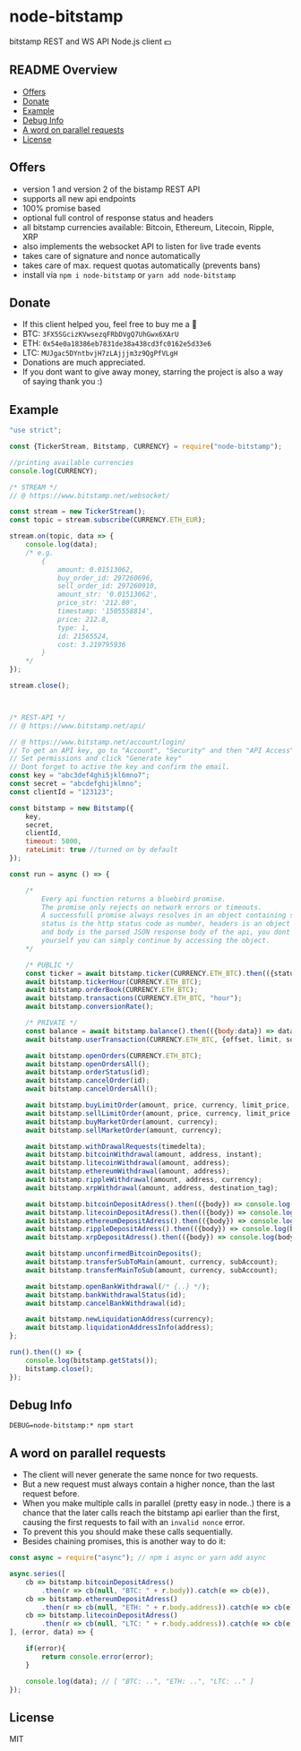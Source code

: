 # node-bitstamp

bitstamp REST and WS API Node.js client :dollar:

## README Overview

* [Offers](#offers)
* [Donate](#donate)
* [Example](#example)
* [Debug Info](#debug-info)
* [A word on parallel requests](#a-word-on-parallel-requests)
* [License](#license)

## Offers

* version 1 and version 2 of the bistamp REST API
* supports all new api endpoints
* 100% promise based
* optional full control of response status and headers
* all bitstamp currencies available: Bitcoin, Ethereum, Litecoin, Ripple, XRP
* also implements the websocket API to listen for live trade events
* takes care of signature and nonce automatically
* takes care of max. request quotas automatically (prevents bans)
* install via `npm i node-bitstamp` or `yarn add node-bitstamp`

## Donate

* If this client helped you, feel free to buy me a :beer:
* BTC: `3FX5SGcizKVwsezqFRbDVgQ7UhGwx6XArU`
* ETH: `0x54e0a18386eb7831de38a438cd3fc0162e5d33e6`
* LTC: `MUJgac5DYntbvjH7zLAjjjm3z9QgPfVLgH`
* Donations are much appreciated.
* If you dont want to give away money, starring the project is also a way of saying
    thank you :)

## Example

```javascript
"use strict";

const {TickerStream, Bitstamp, CURRENCY} = require("node-bitstamp");

//printing available currencies
console.log(CURRENCY);

/* STREAM */
// @ https://www.bitstamp.net/websocket/

const stream = new TickerStream();
const topic = stream.subscribe(CURRENCY.ETH_EUR);

stream.on(topic, data => {
    console.log(data);
    /* e.g.
        { 
            amount: 0.01513062,
            buy_order_id: 297260696,
            sell_order_id: 297260910,
            amount_str: '0.01513062',
            price_str: '212.80',
            timestamp: '1505558814',
            price: 212.8,
            type: 1,
            id: 21565524,
            cost: 3.219795936
        }
    */
});

stream.close();



/* REST-API */
// @ https://www.bitstamp.net/api/

// @ https://www.bitstamp.net/account/login/
// To get an API key, go to "Account", "Security" and then "API Access". 
// Set permissions and click "Generate key"
// Dont forget to active the key and confirm the email.
const key = "abc3def4ghi5jkl6mno7";
const secret = "abcdefghijklmno";
const clientId = "123123";

const bitstamp = new Bitstamp({
    key,
    secret,
    clientId,
    timeout: 5000,
    rateLimit: true //turned on by default
});

const run = async () => {

    /*
        Every api function returns a bluebird promise.
        The promise only rejects on network errors or timeouts.
        A successfull promise always resolves in an object containing status, headers and body.
        status is the http status code as number, headers is an object of http response headers
        and body is the parsed JSON response body of the api, you dont need to parse the results
        yourself you can simply continue by accessing the object.
    */

    /* PUBLIC */
    const ticker = await bitstamp.ticker(CURRENCY.ETH_BTC).then(({status, headers, body}) => body;
    await bitstamp.tickerHour(CURRENCY.ETH_BTC);
    await bitstamp.orderBook(CURRENCY.ETH_BTC);
    await bitstamp.transactions(CURRENCY.ETH_BTC, "hour");
    await bitstamp.conversionRate();

    /* PRIVATE */
    const balance = await bitstamp.balance().then(({body:data}) => data);
    await bitstamp.userTransaction(CURRENCY.ETH_BTC, {offset, limit, sort});

    await bitstamp.openOrders(CURRENCY.ETH_BTC);
    await bitstamp.openOrdersAll();
    await bitstamp.orderStatus(id);
    await bitstamp.cancelOrder(id);
    await bitstamp.cancelOrdersAll();

    await bitstamp.buyLimitOrder(amount, price, currency, limit_price, daily_order);
    await bitstamp.sellLimitOrder(amount, price, currency, limit_price, daily_order);
    await bitstamp.buyMarketOrder(amount, currency);
    await bitstamp.sellMarketOrder(amount, currency);

    await bitstamp.withDrawalRequests(timedelta);
    await bitstamp.bitcoinWithdrawal(amount, address, instant);
    await bitstamp.litecoinWithdrawal(amount, address);
    await bitstamp.ethereumWithdrawal(amount, address);
    await bitstamp.rippleWithdrawal(amount, address, currency);
    await bitstamp.xrpWithdrawal(amount, address, destination_tag);

    await bitstamp.bitcoinDepositAdress().then(({body}) => console.log(body));
    await bitstamp.litecoinDepositAdress().then(({body}) => console.log(body));
    await bitstamp.ethereumDepositAdress().then(({body}) => console.log(body));
    await bitstamp.rippleDepositAdress().then(({body}) => console.log(body));
    await bitstamp.xrpDepositAdress().then(({body}) => console.log(body));

    await bitstamp.unconfirmedBitcoinDeposits();
    await bitstamp.transferSubToMain(amount, currency, subAccount);
    await bitstamp.transferMainToSub(amount, currency, subAccount);

    await bitstamp.openBankWithdrawal(/* {..} */);
    await bitstamp.bankWithdrawalStatus(id);
    await bitstamp.cancelBankWithdrawal(id);

    await bitstamp.newLiquidationAddress(currency);
    await bitstamp.liquidationAddressInfo(address);
};

run().then(() => {
    console.log(bitstamp.getStats());
    bitstamp.close();
});
```

## Debug Info

`DEBUG=node-bitstamp:* npm start`

## A word on parallel requests

* The client will never generate the same nonce for two requests.
* But a new request must always contain a higher nonce, than the last request before.
* When you make multiple calls in parallel (pretty easy in node..) there is a chance
    that the later calls reach the bitstamp api earlier than the first, causing the first
    requests to fail with an `invalid nonce` error.
* To prevent this you should make these calls sequentially.
* Besides chaining promises, this is another way to do it:

```javascript
const async = require("async"); // npm i async or yarn add async

async.series([
    cb => bitstamp.bitcoinDepositAdress()
        .then(r => cb(null, "BTC: " + r.body)).catch(e => cb(e)),
    cb => bitstamp.ethereumDepositAdress()
        .then(r => cb(null, "ETH: " + r.body.address)).catch(e => cb(e)),
    cb => bitstamp.litecoinDepositAdress()
        .then(r => cb(null, "LTC: " + r.body.address)).catch(e => cb(e))
], (error, data) => {

    if(error){
        return console.error(error);
    }

    console.log(data); // [ "BTC: ..", "ETH: ..", "LTC: .." ]
});
```

## License

MIT
